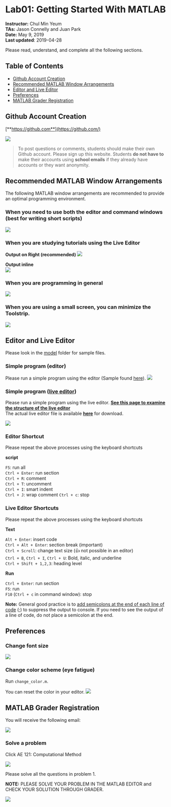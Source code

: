 # Lab01: Getting Started With MATLAB

**Instructor:** Chul Min Yeum     
**TAs:** Jason Connelly and Juan Park  
**Date:** May 9, 2019   
**Last updated**: 2019-04-28

Please read, understand, and complete all the following sections.
## Table of Contents
- [Github Account Creation](#github-account-creation)
- [Recommended MATLAB Window Arrangements](#recommended-matlab-window-arrangements)
- [Editor and Live Editor](#editor-and-live-editor)
- [Preferences](#preferences)
- [MATLAB Grader Registration](#matlab-grader-registration)

## Github Account Creation
[**https://github.com**](https://github.com/)

![](img/github.png)

>To post questions or comments, students should make their own Github account. Please sign up this website. Students **do not have to** make their accounts using **school emails** if they already have accounts or they want anonymity.

## Recommended MATLAB Window Arrangements
The following MATLAB window arrangements are recommended to provide an optimal programming environment.

### When you need to use both the editor and command windows (best for writing short scripts)
![](img/window_command_window.png)

### When you are studying tutorials using the Live Editor

**Output on Right (recommended)** 
![](img/live_editor_output_side.png)

**Output inline**  
![](img/live_editor_output_inline.png)

### When you are programming in general
![](img/window_programming.png)

### When you are using a small screen, you can minimize the Toolstrip. 
![](img/toolstrip.png)

## Editor and Live Editor
Please look in the [model](model) folder for sample files.
### Simple program (editor)
Please run a simple program using the editor (Sample found [here](model/sample_problem_editor.m)).
![](img/sample_problem_editor.png)

### Simple program ([live editor](https://www.mathworks.com/products/matlab/live-editor.html)) 
Please run a simple program using the live editor.
[**See this page to examine the structure of the live editor**](sample_problem_live_editor.pdf)   
The actual live editor file is available [**here**](model/sample_problem_live_editor.mlx) for download.

![](img/sample_problem_live_editor.png)

### Editor Shortcut
Please repeat the above processes using the keyboard shortcuts

**script**  

`F5`: run all    
`Ctrl + Enter`: run section  
`Ctrl + R`: comment   
`Ctrl + T`: uncomment   
`Ctrl + I`: smart indent   
`Ctrl + J`: wrap comment 
`Ctrl + c`: stop   

### Live Editor Shortcuts
Please repeat the above processes using the keyboard shortcuts

**Text**  

`Alt + Enter`: insert code   
`Ctrl + Alt + Enter`: section break (important)   
`Ctrl + Scroll`: change text size (:+1: not possible in an editor)   
`Ctrl + B`, `Ctrl + I`, `Ctrl + U`: Bold, italic, and underline   
`Ctrl + Shift + 1,2,3`: heading level   

**Run**  

`Ctrl + Enter`: run section   
`F5`: run    
`F10` (`Ctrl + c` in command window): stop   

**Note:** General good practice is to [add semicolons at the end of each line of code](https://www.quora.com/When-and-why-do-we-use-semicolons-in-MATLAB) (;) to suppress the output to console. If you need to see the output of a line of code, do not place a semicolon at the end.

## Preferences 
### Change font size
![](img/change_font_size.png)

### Change color scheme (eye fatigue)
Run `change_color.m`.

You can reset the color in your editor.
![](img/default_color.png)

## MATLAB Grader Registration  

You will receive the following email:

![](img/matlab_grader_invitation.png)

### Solve a problem

Click AE 121: Computational Method

![](img/matlab_grader_main.png)

Please solve all the questions in problem 1.

**NOTE:** PLEASE SOLVE YOUR PROBLEM IN THE MATLAB EDITOR and CHECK YOUR SOLUTION THROUGH GRADER. 

![](img/lab01_problem1.png)



